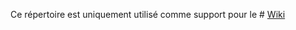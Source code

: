 Ce répertoire est uniquement utilisé comme support pour le # [Wiki](https://github.com/matDOTviguier/Wiki/wiki)
